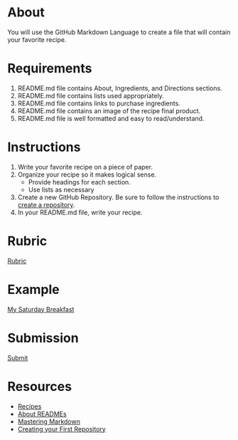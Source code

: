 # About

You will use the GitHub Markdown Language to create a file that will contain your favorite recipe.

# Requirements

1. README.md file contains About, Ingredients, and Directions sections.
2. README.md file contains lists used appropriately.
3. README.md file contains links to purchase ingredients.
4. README.md file contains an image of the recipe final product.
5. README.md file is well formatted and easy to read/understand.

# Instructions

1. Write your favorite recipe on a piece of paper.
2. Organize your recipe so it makes logical sense.
    - Provide headings for each section.
    - Use lists as necessary
3. Create a new GitHub Repository. Be sure to follow the instructions to [create a repository](https://help.github.com/en/desktop/getting-started-with-github-desktop/creating-your-first-repository-using-github-desktop).
4. In your README.md file, write your recipe.

# Rubric

[Rubric](./../GitHub_Rubric.pdf)

# Example

[My Saturday Breakfast](./My_Saturday_Breakfast/)

# Submission

[Submit](https://airtable.com/shr1LN8AyA548UgRa)

# Resources

- [Recipes](https://www.allrecipes.com/recipes/)
- [About READMEs](https://help.github.com/en/articles/about-readmes)
- [Mastering Markdown](https://guides.github.com/features/mastering-markdown/)
- [Creating your First Repository](https://help.github.com/en/desktop/getting-started-with-github-desktop/creating-your-first-repository-using-github-desktop)
